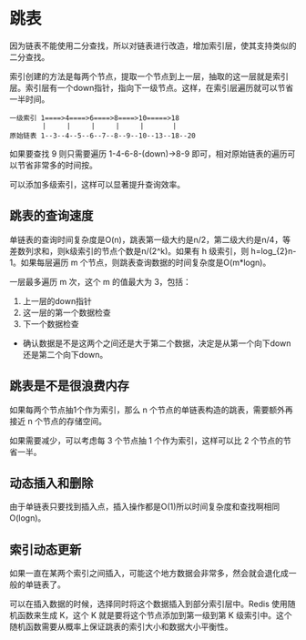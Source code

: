 # 跳表

因为链表不能使用二分查找，所以对链表进行改造，增加索引层，使其支持类似的二分查找。

索引创建的方法是每两个节点，提取一个节点到上一层，抽取的这一层就是索引层。索引层有一个down指针，指向下一级节点。这样，在索引层遍历就可以节省一半时间。

```
一级索引 1====>4====>6====>8====>10=====>18
        |     |     |     |     |       |
原始链表 1--3--4--5--6--7--8--9--10--13--18--20
```

如果要查找 9 则只需要遍历 1-4-6-8-(down)->8-9 即可，相对原始链表的遍历可以节省非常多的时间按。

可以添加多级索引，这样可以显著提升查询效率。

## 跳表的查询速度

单链表的查询时间复杂度是O(n)，跳表第一级大约是n/2，第二级大约是n/4，等差数列求和，则k级索引的节点个数是n/(2^k)。如果有 h 级索引，则 h=log_{2}n-1。如果每层遍历 m 个节点，则跳表查询数据的时间复杂度是O(m*logn)。

一层最多遍历 m 次，这个 m 的值最大为 3，包括：

1. 上一层的down指针
2. 这一层的第一个数据检查
3. 下一个数据检查
- 确认数据是不是这两个之间还是大于第二个数据，决定是从第一个向下down还是第二个向下down。

## 跳表是不是很浪费内存

如果每两个节点抽1个作为索引，那么 n 个节点的单链表构造的跳表，需要额外再接近 n 个节点的存储空间。

如果需要减少，可以考虑每 3 个节点抽 1 个作为索引，这样可以比 2 个节点的节省一半。


## 动态插入和删除

由于单链表只要找到插入点，插入操作都是O(1)所以时间复杂度和查找啊相同O(logn)。

## 索引动态更新

如果一直在某两个索引之间插入，可能这个地方数据会非常多，然会就会退化成一般的单链表了。

可以在插入数据的时候，选择同时将这个数据插入到部分索引层中。Redis 使用随机函数来生成 K，这个 K 就是要将这个节点添加到第一级到第 K 级索引中。这个随机函数需要从概率上保证跳表的索引大小和数据大小平衡性。
